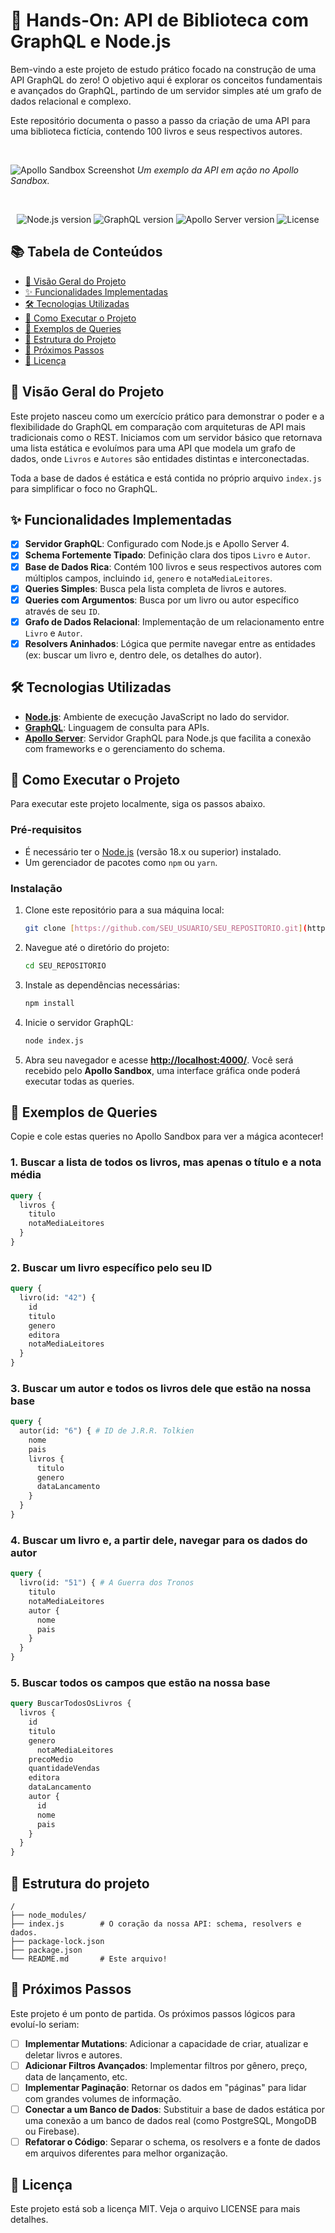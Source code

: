 # 🚀 Hands-On: API de Biblioteca com GraphQL e Node.js

Bem-vindo a este projeto de estudo prático focado na construção de uma API GraphQL do zero! O objetivo aqui é explorar os conceitos fundamentais e avançados do GraphQL, partindo de um servidor simples até um grafo de dados relacional e complexo.

Este repositório documenta o passo a passo da criação de uma API para uma biblioteca fictícia, contendo 100 livros e seus respectivos autores.

<br>

![Apollo Sandbox Screenshot](https://github.com/user-attachments/assets/4bd903f5-92b5-4fdb-a9df-c0aca4e95e7a)
*Um exemplo da API em ação no Apollo Sandbox.*

<br>

<p align="center">
  <img src="https://img.shields.io/badge/Node.js-18.x+-brightgreen?style=for-the-badge&logo=node.js" alt="Node.js version">
  <img src="https://img.shields.io/badge/GraphQL-v16.x-E10098?style=for-the-badge&logo=graphql" alt="GraphQL version">
  <img src="https://img.shields.io/badge/Apollo%20Server-v4.x-311C87?style=for-the-badge&logo=apollo-graphql" alt="Apollo Server version">
  <img src="https://img.shields.io/github/license/usuario/repositorio?style=for-the-badge" alt="License">
</p>

## 📚 Tabela de Conteúdos

* [📌 Visão Geral do Projeto](#-visão-geral-do-projeto)
* [✨ Funcionalidades Implementadas](#-funcionalidades-implementadas)
* [🛠️ Tecnologias Utilizadas](#️-tecnologias-utilizadas)
* [🏁 Como Executar o Projeto](#-como-executar-o-projeto)
* [🎯 Exemplos de Queries](#-exemplos-de-queries)
* [📂 Estrutura do Projeto](#-estrutura-do-projeto)
* [🔮 Próximos Passos](#-próximos-passos)
* [📄 Licença](#-licença)

## 📌 Visão Geral do Projeto

Este projeto nasceu como um exercício prático para demonstrar o poder e a flexibilidade do GraphQL em comparação com arquiteturas de API mais tradicionais como o REST. Iniciamos com um servidor básico que retornava uma lista estática e evoluímos para uma API que modela um grafo de dados, onde `Livros` e `Autores` são entidades distintas e interconectadas.

Toda a base de dados é estática e está contida no próprio arquivo `index.js` para simplificar o foco no GraphQL.

## ✨ Funcionalidades Implementadas

-   [x] **Servidor GraphQL**: Configurado com Node.js e Apollo Server 4.
-   [x] **Schema Fortemente Tipado**: Definição clara dos tipos `Livro` e `Autor`.
-   [x] **Base de Dados Rica**: Contém 100 livros e seus respectivos autores com múltiplos campos, incluindo `id`, `genero` e `notaMediaLeitores`.
-   [x] **Queries Simples**: Busca pela lista completa de livros e autores.
-   [x] **Queries com Argumentos**: Busca por um livro ou autor específico através de seu `ID`.
-   [x] **Grafo de Dados Relacional**: Implementação de um relacionamento entre `Livro` e `Autor`.
-   [x] **Resolvers Aninhados**: Lógica que permite navegar entre as entidades (ex: buscar um livro e, dentro dele, os detalhes do autor).

## 🛠️ Tecnologias Utilizadas

* **[Node.js](https://nodejs.org/)**: Ambiente de execução JavaScript no lado do servidor.
* **[GraphQL](https://graphql.org/)**: Linguagem de consulta para APIs.
* **[Apollo Server](https://www.apollographql.com/docs/apollo-server/)**: Servidor GraphQL para Node.js que facilita a conexão com frameworks e o gerenciamento do schema.

## 🏁 Como Executar o Projeto

Para executar este projeto localmente, siga os passos abaixo.

### Pré-requisitos

* É necessário ter o [Node.js](https://nodejs.org/en/download/) (versão 18.x ou superior) instalado.
* Um gerenciador de pacotes como `npm` ou `yarn`.

### Instalação

1.  Clone este repositório para a sua máquina local:
    ```bash
    git clone [https://github.com/SEU_USUARIO/SEU_REPOSITORIO.git](https://github.com/SEU_USUARIO/SEU_REPOSITORIO.git)
    ```

2.  Navegue até o diretório do projeto:
    ```bash
    cd SEU_REPOSITORIO
    ```

3.  Instale as dependências necessárias:
    ```bash
    npm install
    ```

4.  Inicie o servidor GraphQL:
    ```bash
    node index.js
    ```

5.  Abra seu navegador e acesse **[http://localhost:4000/](http://localhost:4000/)**. Você será recebido pelo **Apollo Sandbox**, uma interface gráfica onde poderá executar todas as queries.

## 🎯 Exemplos de Queries

Copie e cole estas queries no Apollo Sandbox para ver a mágica acontecer!

### 1. Buscar a lista de todos os livros, mas apenas o título e a nota média

```graphql
query {
  livros {
    titulo
    notaMediaLeitores
  }
}
```

### 2. Buscar um livro específico pelo seu ID

```graphql
query {
  livro(id: "42") {
    id
    titulo
    genero
    editora
    notaMediaLeitores
  }
}
```

### 3. Buscar um autor e todos os livros dele que estão na nossa base
```graphql
query {
  autor(id: "6") { # ID de J.R.R. Tolkien
    nome
    pais
    livros {
      titulo
      genero
      dataLancamento
    }
  }
}
```

### 4. Buscar um livro e, a partir dele, navegar para os dados do autor
```graphql
query {
  livro(id: "51") { # A Guerra dos Tronos
    titulo
    notaMediaLeitores
    autor {
      nome
      pais
    }
  }
}
```

### 5. Buscar todos os campos que estão na nossa base
```graphql
query BuscarTodosOsLivros {
  livros {
    id
    titulo
    genero
	  notaMediaLeitores
    precoMedio
    quantidadeVendas
    editora
    dataLancamento
    autor {
      id
      nome
      pais
    }
  }
}
```

## 📂 Estrutura do projeto
```tree
/
├── node_modules/
├── index.js        # O coração da nossa API: schema, resolvers e dados.
├── package-lock.json
├── package.json
└── README.md       # Este arquivo!
```

## 🔮 Próximos Passos
Este projeto é um ponto de partida. Os próximos passos lógicos para evoluí-lo seriam:

-   [ ] **Implementar Mutations**: Adicionar a capacidade de criar, atualizar e deletar livros e autores.
-   [ ] **Adicionar Filtros Avançados**: Implementar filtros por gênero, preço, data de lançamento, etc.
-   [ ] **Implementar Paginação**: Retornar os dados em "páginas" para lidar com grandes volumes de informação.
-   [ ] **Conectar a um Banco de Dados**: Substituir a base de dados estática por uma conexão a um banco de dados real (como PostgreSQL, MongoDB ou Firebase).
-   [ ] **Refatorar o Código**: Separar o schema, os resolvers e a fonte de dados em arquivos diferentes para melhor organização.

## 📄 Licença
Este projeto está sob a licença MIT. Veja o arquivo LICENSE para mais detalhes.
